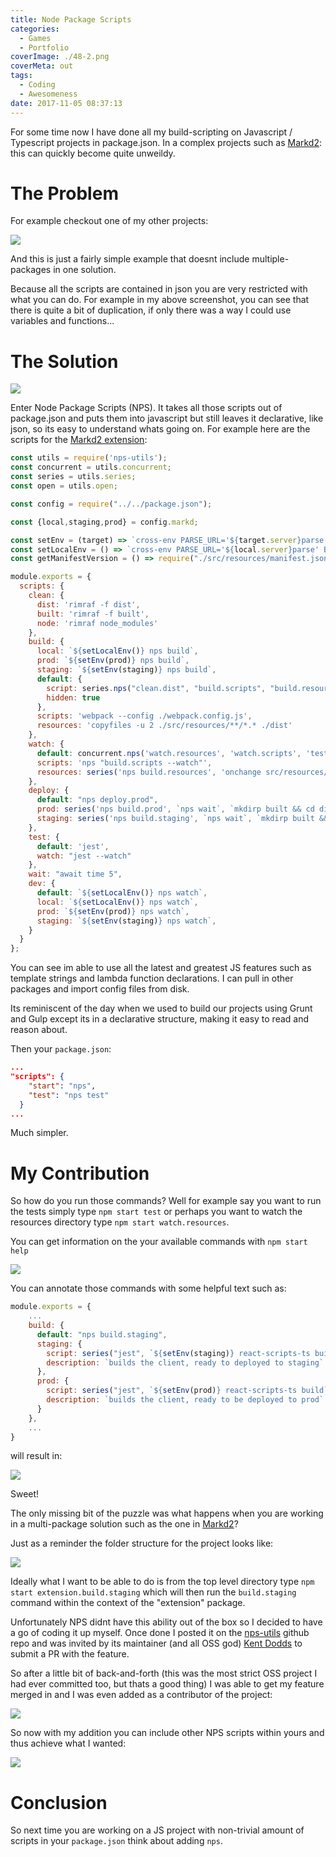 ```yaml
---
title: Node Package Scripts
categories:
  - Games
  - Portfolio
coverImage: ./48-2.png
coverMeta: out
tags:
  - Coding
  - Awesomeness
date: 2017-11-05 08:37:13
---
```



For some time now I have done all my build-scripting on Javascript / Typescript projects in package.json. In a complex projects such as [Markd2](/markd/portfolio/markd-2-total-re-write-using-react-mobx-state-tree-and-parse-server/): this can quickly become quite unweildy.

<!-- more -->

# The Problem

For example checkout one of my other projects:

[![](./packagejson-scripts.png)](./packagejson-scripts.png)

And this is just a fairly simple example that doesnt include multiple-packages in one solution. 

Because all the scripts are contained in json you are very restricted with what you can do. For example in my above screenshot, you can see that there is quite a bit of duplication, if only there was a way I could use variables and functions...

# The Solution

[![](./nps-ss1.png)](./nps-ss1.png)

Enter Node Package Scripts (NPS). It takes all those scripts out of package.json and puts them into javascript but still leaves it declarative, like json, so its easy to understand whats going on. For example here are the scripts for the [Markd2 extension](/markd/portfolio/markd-2-total-re-write-using-react-mobx-state-tree-and-parse-server/):

```javascript
const utils = require('nps-utils');
const concurrent = utils.concurrent;
const series = utils.series;
const open = utils.open;

const config = require("../../package.json");

const {local,staging,prod} = config.markd;

const setEnv = (target) => `cross-env PARSE_URL='${target.server}parse' BASE_URL='${target.web}' NODE_ENV=production`;
const setLocalEnv = () => `cross-env PARSE_URL='${local.server}parse' BASE_URL='${local.server}'`;
const getManifestVersion = () => require("./src/resources/manifest.json").version;

module.exports = {
  scripts: {
    clean: {
      dist: 'rimraf -f dist',
      built: 'rimraf -f built',
      node: 'rimraf node_modules'
    },
    build: {
      local: `${setLocalEnv()} nps build`,
      prod: `${setEnv(prod)} nps build`,
      staging: `${setEnv(staging)} nps build`,
      default: {
        script: series.nps("clean.dist", "build.scripts", "build.resources"),
        hidden: true
      },
      scripts: 'webpack --config ./webpack.config.js',
      resources: 'copyfiles -u 2 ./src/resources/**/*.* ./dist'
    },
    watch: {
      default: concurrent.nps('watch.resources', 'watch.scripts', 'test.watch'),
      scripts: 'nps "build.scripts --watch"',
      resources: series('nps build.resources', 'onchange src/resources/**/*.* -- nps build.resources')      
    },
    deploy: {
      default: "nps deploy.prod",      
      prod: series('nps build.prod', `nps wait`, `mkdirp built && cd dist && jszip . -o ../built/markd-extension-v${getManifestVersion()}.zip`),
      staging: series('nps build.staging', `nps wait`, `mkdirp built && cd dist && jszip . -o ../built/markd-extension-staging-v${getManifestVersion()}.zip`),
    },
    test: {
      default: 'jest',
      watch: "jest --watch"
    },
    wait: "await time 5",
    dev: {
      default: `${setLocalEnv()} nps watch`,
      local: `${setLocalEnv()} nps watch`,
      prod: `${setEnv(prod)} nps watch`,
      staging: `${setEnv(staging)} nps watch`,
    }
  }
};
```

You can see im able to use all the latest and greatest JS features such as template strings and lambda function declarations. I can pull in other packages and import config files from disk.

Its reminiscent of the day when we used to build our projects using Grunt and Gulp except its in a declarative structure, making it easy to read and reason about.

Then your `package.json`: 

```json
...
"scripts": {
    "start": "nps",
    "test": "nps test"
  }
...
```

Much simpler. 

# My Contribution

So how do you run those commands? Well for example say you want to run the tests simply type `npm start test` or perhaps you want to watch the resources directory type `npm start watch.resources`. 

You can get information on the your available commands with `npm start help`

[![](./nps-help.png)](./nps-help.png)

You can annotate those commands with some helpful text such as:

```javascript
module.exports = {
    ...
    build: {
      default: "nps build.staging",
      staging: {
        script: series("jest", `${setEnv(staging)} react-scripts-ts build`),
        description: `builds the client, ready to deployed to staging`
      },
      prod: {
        script: series("jest", `${setEnv(prod)} react-scripts-ts build`),
        description: `builds the client, ready to be deployed to prod`
      }
    },
    ...
}
```

will result in:

[![](./nps-help-description.png)](./nps-help-description.png)

Sweet!

The only missing bit of the puzzle was what happens when you are working in a multi-package solution such as the one in [Markd2]((/markd/portfolio/markd-2-total-re-write-using-react-mobx-state-tree-and-parse-server/))? 

Just as a reminder the folder structure for the project looks like:

[![](./dir-structure.png)](./dir-structure.png)

Ideally what I want to be able to do is from the top level directory type `npm start extension.build.staging` which will then run the `build.staging` command within the context of the "extension" package. 

Unfortunately NPS didnt have this ability out of the box so I decided to have a go of coding it up myself. Once done I posted it on the [nps-utils](https://github.com/kentcdodds/nps-utils) github repo and was invited by its maintainer (and all OSS god) [Kent Dodds](https://github.com/kentcdodds) to submit a PR with the feature. 

So after a little bit of back-and-forth (this was the most strict OSS project I had ever committed too, but thats a good thing) I was able to get my feature merged in and I was even added as a contributor of the project:

[![](./me-contributor.png)](./me-contributor.png)

So now with my addition you can include other NPS scripts within yours and thus achieve what I wanted:

[![](./imported-nps.png)](./imported-nps.png)

# Conclusion

So next time you are working on a JS project with non-trivial amount of scripts in your `package.json` think about adding `nps`.